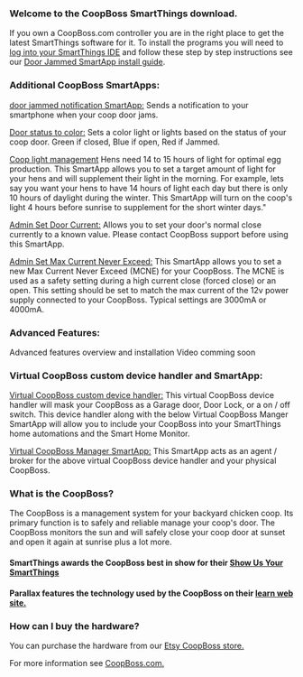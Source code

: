### Welcome to the CoopBoss SmartThings download.
If you own a CoopBoss.com controller you are in the right place to get the latest SmartThings software for it.  To install the programs you will need to [log into your SmartThings IDE](https://graph.api.smartthings.com/) and follow these step by step instructions see our [Door Jammed SmartApp install guide](http://coopboss.com/CoopBoss%20SmartThings%20Driver%20Install.pdf). 

### Additional CoopBoss SmartApps:
[door jammed notification SmartApp:](https://raw.githubusercontent.com/JohnRucker/CoopBoss-H3Vx/master/smartapps/johnrucker/door-jammed-notification.src/door-jammed-notification.groovy) Sends a notification to your smartphone when your coop door jams.

[Door status to color:](https://raw.githubusercontent.com/JohnRucker/CoopBoss-H3Vx/master/smartapps/johnrucker/door-state-to-color-light-hue-bulb.src/door-state-to-color-light-hue-bulb.groovy) Sets a color light or lights based on the status of your coop door. Green if closed, Blue if open, Red if Jammed.

[Coop light management](https://raw.githubusercontent.com/JohnRucker/CoopBoss-H3Vx/master/smartapps/johnrucker/coop-light-management.src/coop-light-management.groovy) Hens need 14 to 15 hours of light for optimal egg production.  This SmartApp allows you to set a target amount of light for your hens and will supplement their light in the morning. For example, lets say you want your hens to have 14 hours of light each day but there is only 10 hours of daylight during the winter.  This SmartApp will turn on the coop's light 4 hours before sunrise to supplement for the short winter days."  

[Admin Set Door Current:](https://raw.githubusercontent.com/JohnRucker/CoopBoss-H3Vx/master/smartapps/johnrucker/admin-set-base-current.src/admin-set-base-current.groovy) Allows you to set your door's normal close currently to a known value.  Please contact CoopBoss support before using this SmartApp.

[Admin Set Max Current Never Exceed:](https://raw.githubusercontent.com/JohnRucker/CoopBoss-H3Vx/master/smartapps/johnrucker/admin-set-max-current-never-exceed.src/admin-set-max-current-never-exceed.groovy) This SmartApp allows you to set a new Max Current Never Exceed (MCNE) for your CoopBoss. The MCNE is used as a safety setting during a high current close (forced close) or an open.  This setting should be set to match the max current of the 12v power supply connected to your CoopBoss.  Typical settings are 3000mA or 4000mA.   

### Advanced Features:
Advanced features overview and installation Video comming soon

### Virtual CoopBoss custom device handler and SmartApp:
[Virtual CoopBoss custom device handler:](https://raw.githubusercontent.com/JohnRucker/CoopBoss-H3Vx/master/devicetypes/johnrucker/virtual-coopboss.src/virtual-coopboss.groovy) This virtual CoopBoss device handler will mask your CoopBoss as a Garage door, Door Lock, or a on / off switch.  This device handler along with the below Virtual CoopBoss Manger SmartApp will allow you to include your CoopBoss into your SmartThings home automations and the Smart Home Monitor.

[Virtual CoopBoss Manager SmartApp:](https://raw.githubusercontent.com/JohnRucker/CoopBoss-H3Vx/master/smartapps/johnrucker/virtual-coopboss-manager.src/virtual-coopboss-manager.groovy) This SmartApp acts as an agent / broker for the above virtual CoopBoss device handler and your physical CoopBoss.

### What is the CoopBoss?
The CoopBoss is a management system for your backyard chicken coop.  Its primary function is to safely and reliable manage your coop's door.  The CoopBoss monitors the sun and will safely  close your coop door at sunset and open it again at sunrise plus a lot more.
#### SmartThings awards the CoopBoss best in show for their [Show Us Your SmartThings](http://blog.smartthings.com/stories/a-smart-chicken-coop/)
#### Parallax features the technology used by the CoopBoss on their [learn web site.](http://learn.parallax.com/inspiration/coop-boss)  

### How can I buy the hardware?
You can purchase the hardware from our [Etsy CoopBoss store.](https://www.etsy.com/listing/485524304/protect-your-backyard-chickens-with-the?ref=shop_home_active_1)

For more information see [CoopBoss.com.](http://CoopBoss.com)
